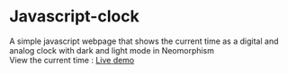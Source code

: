 # Javascript-clock

A simple javascript webpage that shows the current time as a digital and analog clock with dark and light mode in Neomorphism  <br>
View the current time : [Live demo](https://ganapathysubramanian.github.io/Javascript-clock/)
